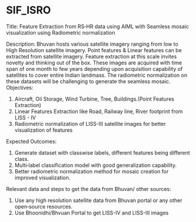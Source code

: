 # SIF_ISRO
Title: Feature Extraction from RS‐HR data using AIML with Seamless mosaic visualization using Radiometric normalization

Description: Bhuvan hosts various satellite imagery ranging from low to High Resolution satellite imagery. Point features & Linear features can be extracted from satellite imagery. Feature extraction at this scale invites novelty and thinking out of the box. These images are acquired with time span of one month to few years depending upon acquisition capability of satellites to cover entire Indian landmass. The radiometric normalization on these datasets will be challenging to generate the seamless mosaic.
Objectives:
1.	Aircraft, Oil Storage, Wind Turbine, Tree, Buildings.(Point Features Extraction)
2.	Linear Features Extraction like Road, Railway line, River footprint from LISS - IV
3.	Radiometric normalization of LISS-III satellite images for better visualization of features 

Expected Outcomes:
1.	Generate dataset with classwise labels, different features being different class.
2.	Multi‐label classification model with good generalization capability. 
3.	Better radiometric normalization method for mosaic creation for improved visualization.

Relevant data and steps to get the data from Bhuvan/ other sources:
1.	Use any high resolution satellite data from Bhuvan portal or any other open‐source resources.
2.	Use Bhoonidhi/Bhvuan Portal to get LISS-IV and LISS-III images
